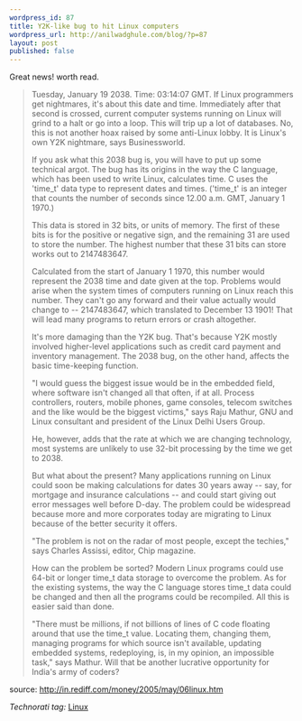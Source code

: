 ```yaml
--- 
wordpress_id: 87
title: Y2K-like bug to hit Linux computers
wordpress_url: http://anilwadghule.com/blog/?p=87
layout: post
published: false
---
```

Great news! worth read. <blockquote><p>Tuesday, January 19 2038. Time: 03:14:07 GMT. If Linux programmers get nightmares, it's about this date and time. Immediately after that second is crossed, current computer systems running on Linux will grind to a halt or go into a loop. This will trip up a lot of databases. No, this is not another hoax raised by some anti-Linux lobby. It is Linux's own Y2K nightmare, says Businessworld.</p><p>If you ask what this 2038 bug is, you will have to put up some technical argot. The bug has its origins in the way the C language, which has been used to write Linux, calculates time. C uses the 'time_t' data type to represent dates and times. ('time_t' is an integer that counts the number of seconds since 12.00 a.m. GMT, January 1 1970.)</p><p>This data is stored in 32 bits, or units of memory. The first of these bits is for the positive or negative sign, and the remaining 31 are used to store the number. The highest number that these 31 bits can store works out to 2147483647.</p><p>Calculated from the start of January 1 1970, this number would represent the 2038 time and date given at the top. Problems would arise when the system times of computers running on Linux reach this number. They can't go any forward and their value actually would change to -- 2147483647, which translated to December 13 1901! That will lead many programs to return errors or crash altogether.</p><p>It's more damaging than the Y2K bug. That's because Y2K mostly involved higher-level applications such as credit card payment and inventory management. The 2038 bug, on the other hand, affects the basic time-keeping function.</p><p>"I would guess the biggest issue would be in the embedded field, where software isn't changed all that often, if at all. Process controllers, routers, mobile phones, game consoles, telecom switches and the like would be the biggest victims," says Raju Mathur, GNU and Linux consultant and president of the Linux Delhi Users Group.</p><p>He, however, adds that the rate at which we are changing technology, most systems are unlikely to use 32-bit processing by the time we get to 2038.</p><p>But what about the present? Many applications running on Linux could soon be making calculations for dates 30 years away -- say, for mortgage and insurance calculations -- and could start giving out error messages well before D-day. The problem could be widespread because more and more corporates today are migrating to Linux because of the better security it offers.</p><p>"The problem is not on the radar of most people, except the techies," says Charles Assissi, editor, Chip magazine.</p><p>How can the problem be sorted? Modern Linux programs could use 64-bit or longer time_t data storage to overcome the problem. As for the existing systems, the way the C language stores time_t data could be changed and then all the programs could be recompiled. All this is easier said than done.</p><p>"There must be millions, if not billions of lines of C code floating around that use the time_t value. Locating them, changing them, managing programs for which source isn't available, updating embedded systems, redeploying, is, in my opinion, an impossible task," says Mathur. Will that be another lucrative opportunity for India's army of coders? </p></blockquote><p>source: <a href="http://in.rediff.com/money/2005/may/06linux.htm">http://in.rediff.com/money/2005/may/06linux.htm</a></p><p><em>Technorati tag:</em> <a title="Linux category on Technorati, the blog search engine" href="http://www.technorati.com/tag/linux" target="_blank" rel="tag">Linux</a></p>
